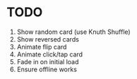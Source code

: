 # TODO

1. Show random card (use Knuth Shuffle)
1. Show reversed cards
1. Animate flip card
1. Animate click/tap card
1. Fade in on initial load
1. Ensure offline works